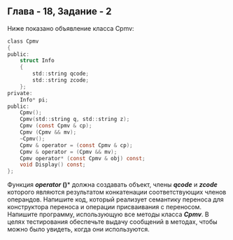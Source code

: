 ## Глава - 18, Задание - 2 

Ниже показано объявление класса Cpmv:

```objectivec
class Cpmv 
{ 
public: 
	struct Info
	{ 
		std::string qcode; 
		std::string zcode; 
	}; 
private: 
	Info* pi; 
public:
	Cpmv();
	Cpmv(std::string q, std::string z);
	Cpmv (const Cpmv & cp);
	Cpmv (Cpmv && mv);
	~Cpmv();
	Cpmv & operator = (const Cpmv & cp);
	Cpmv & operator = (Cpmv && mv);
	Cpmv operator* (const Cpmv & obj) const;
	void Display() const;
};
```

Функция ***operator* ()*** должна создавать объект, члены ***qcode*** и ***zcode***
которого являются результатом конкатенации соответствующих членов операндов.
Напишите код, который реализует семантику переноса для конструктора
переноса и операции присваивания с переносом. Напишите программу,
использующую все методы класса ***Cpmv***. В целях тестирования обеспечьте выдачу
сообщений в методах, чтобы можно было увидеть, когда они используются.
